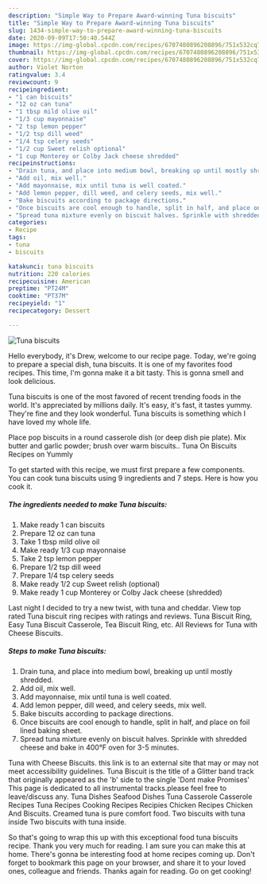 ```yaml
---
description: "Simple Way to Prepare Award-winning Tuna biscuits"
title: "Simple Way to Prepare Award-winning Tuna biscuits"
slug: 1434-simple-way-to-prepare-award-winning-tuna-biscuits
date: 2020-09-09T17:50:40.544Z
image: https://img-global.cpcdn.com/recipes/6707480896208896/751x532cq70/tuna-biscuits-recipe-main-photo.jpg
thumbnail: https://img-global.cpcdn.com/recipes/6707480896208896/751x532cq70/tuna-biscuits-recipe-main-photo.jpg
cover: https://img-global.cpcdn.com/recipes/6707480896208896/751x532cq70/tuna-biscuits-recipe-main-photo.jpg
author: Violet Norton
ratingvalue: 3.4
reviewcount: 9
recipeingredient:
- "1 can biscuits"
- "12 oz can tuna"
- "1 tbsp mild olive oil"
- "1/3 cup mayonnaise"
- "2 tsp lemon pepper"
- "1/2 tsp dill weed"
- "1/4 tsp celery seeds"
- "1/2 cup Sweet relish optional"
- "1 cup Monterey or Colby Jack cheese shredded"
recipeinstructions:
- "Drain tuna, and place into medium bowl, breaking up until mostly shredded."
- "Add oil, mix well."
- "Add mayonnaise, mix until tuna is well coated."
- "Add lemon pepper, dill weed, and celery seeds, mix well."
- "Bake biscuits according to package directions."
- "Once biscuits are cool enough to handle, split in half, and place on foil lined baking sheet."
- "Spread tuna mixture evenly on biscuit halves. Sprinkle with shredded cheese and bake in 400°F oven for 3-5 minutes."
categories:
- Recipe
tags:
- tuna
- biscuits

katakunci: tuna biscuits 
nutrition: 220 calories
recipecuisine: American
preptime: "PT24M"
cooktime: "PT37M"
recipeyield: "1"
recipecategory: Dessert

---
```



![Tuna biscuits](https://img-global.cpcdn.com/recipes/6707480896208896/751x532cq70/tuna-biscuits-recipe-main-photo.jpg)

Hello everybody, it's Drew, welcome to our recipe page. Today, we're going to prepare a special dish, tuna biscuits. It is one of my favorites food recipes. This time, I'm gonna make it a bit tasty. This is gonna smell and look delicious.

Tuna biscuits is one of the most favored of recent trending foods in the world. It's appreciated by millions daily. It's easy, it's fast, it tastes yummy. They're fine and they look wonderful. Tuna biscuits is something which I have loved my whole life.

Place pop biscuits in a round casserole dish (or deep dish pie plate). Mix butter and garlic powder; brush over warm biscuits.. Tuna On Biscuits Recipes on Yummly


To get started with this recipe, we must first prepare a few components. You can cook tuna biscuits using 9 ingredients and 7 steps. Here is how you cook it.

<!--inarticleads1-->

##### The ingredients needed to make Tuna biscuits:

1. Make ready 1 can biscuits
1. Prepare 12 oz can tuna
1. Take 1 tbsp mild olive oil
1. Make ready 1/3 cup mayonnaise
1. Take 2 tsp lemon pepper
1. Prepare 1/2 tsp dill weed
1. Prepare 1/4 tsp celery seeds
1. Make ready 1/2 cup Sweet relish (optional)
1. Make ready 1 cup Monterey or Colby Jack cheese (shredded)


Last night I decided to try a new twist, with tuna and cheddar. View top rated Tuna biscuit ring recipes with ratings and reviews. Tuna Biscuit Ring, Easy Tuna Biscuit Casserole, Tea Biscuit Ring, etc. All Reviews for Tuna with Cheese Biscuits. 

<!--inarticleads2-->

##### Steps to make Tuna biscuits:

1. Drain tuna, and place into medium bowl, breaking up until mostly shredded.
1. Add oil, mix well.
1. Add mayonnaise, mix until tuna is well coated.
1. Add lemon pepper, dill weed, and celery seeds, mix well.
1. Bake biscuits according to package directions.
1. Once biscuits are cool enough to handle, split in half, and place on foil lined baking sheet.
1. Spread tuna mixture evenly on biscuit halves. Sprinkle with shredded cheese and bake in 400°F oven for 3-5 minutes.


Tuna with Cheese Biscuits. this link is to an external site that may or may not meet accessibility guidelines. Tuna Biscuit is the title of a Glitter band track that originally appeared as the &#39;b&#39; side to the single &#39;Dont make Promises&#39; This page is dedicated to all instrumental tracks.please feel free to leave/discuss any. Tuna Dishes Seafood Dishes Tuna Casserole Casserole Recipes Tuna Recipes Cooking Recipes Recipies Chicken Recipes Chicken And Biscuits. Creamed tuna is pure comfort food. Two biscuits with tuna inside Two biscuits with tuna inside. 

So that's going to wrap this up with this exceptional food tuna biscuits recipe. Thank you very much for reading. I am sure you can make this at home. There's gonna be interesting food at home recipes coming up. Don't forget to bookmark this page on your browser, and share it to your loved ones, colleague and friends. Thanks again for reading. Go on get cooking!
